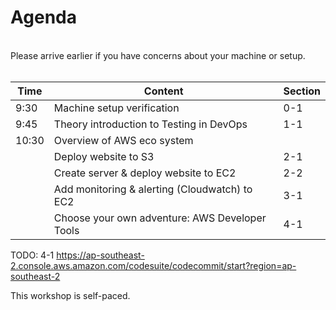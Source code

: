 # Agenda

</br>
Please arrive earlier if you have concerns about your machine or setup.
</br></br>



| Time  | Content  | Section |
| ------------- |-------------| -------------|
| 9:30 | Machine setup verification |0-1|
| 9:45 | Theory introduction to Testing in DevOps | 1-1|
| 10:30 | Overview of AWS eco system | |
|  | Deploy website to S3  | 2-1|
|  | Create server & deploy website to EC2 | 2-2|
|  | Add monitoring & alerting (Cloudwatch) to EC2 | 3-1|
|  | Choose your own adventure: AWS Developer Tools | 4-1|


TODO: 4-1
https://ap-southeast-2.console.aws.amazon.com/codesuite/codecommit/start?region=ap-southeast-2

This workshop is self-paced.
